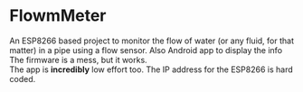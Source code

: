 # FlowmMeter
An ESP8266 based project to monitor the flow of water (or any fluid, for that matter) in a pipe using a flow sensor. Also Android app to display the info<br>
The firmware is a mess, but it works.<br>
The app is <b>incredibly</b> low effort too. The IP address for the ESP8266 is hard coded.<br>
